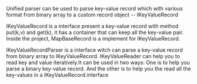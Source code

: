 Unified parser can be used to parse key-value record which with various format from binary array to a custom record object -- IKeyValueRecord

IKeyValueRecord is a interface present a key-value record with method put(k,v) and get(k),  it has a container that can keep all the key-value pair.
Inside the project,  MapBaseRecord is a implement for IKeyValueRecord.

IKeyValueRecordParser is a interface witch can parse a key-value record from binary array to IKeyValueRecord.
IKeyValueReader can help you to read key and value iteratively.It can be used in two ways:
    One is to help you parse a binary key-value record. And the other is to help you the read all the key-values in a IKeyValueRecord.interface